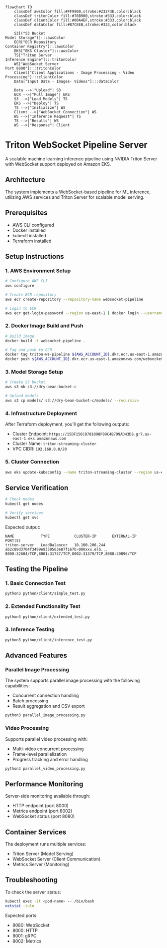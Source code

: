 ```mermaid
flowchart TD
    classDef awsColor fill:#FF9900,stroke:#232F3E,color:black
    classDef tritonColor fill:#76B900,stroke:#333,color:black
    classDef clientColor fill:#00A4EF,stroke:#333,color:black
    classDef dataColor fill:#87CEEB,stroke:#333,color:black

    S3[("S3 Bucket
Model Storage")]:::awsColor
    ECR["ECR Repository
Container Registry"]:::awsColor
    EKS["EKS Cluster"]:::awsColor
    TS["Triton Server
Inference Engine"]:::tritonColor
    WS["WebSocket Server
Port 8080"]:::tritonColor
    Client["Client Applications - Image Processing - Video Processing"]:::clientColor
    Data["Input Data - Images- Videos"]:::dataColor

    Data -->|"Upload"| S3
    ECR -->|"Pull Image"| EKS
    S3 -->|"Load Models"| TS
    EKS -->|"Deploy"| TS
    TS -->|"Initialize"| WS
    Client -->|"WebSocket Connection"| WS
    WS -->|"Inference Request"| TS
    TS -->|"Results"| WS
    WS -->|"Response"| Client
```


# Triton WebSocket Pipeline Server

A scalable machine learning inference pipeline using NVIDIA Triton Server with WebSocket support deployed on Amazon EKS.

## Architecture

The system implements a WebSocket-based pipeline for ML inference, utilizing AWS services and Triton Server for scalable model serving.

## Prerequisites

- AWS CLI configured
- Docker installed
- kubectl installed
- Terraform installed

## Setup Instructions

### 1. AWS Environment Setup

```bash
# Configure AWS CLI
aws configure

# Create ECR repository
aws ecr create-repository --repository-name websocket-pipeline

# Login to ECR
aws ecr get-login-password --region us-east-1 | docker login --username AWS --password-stdin ${AWS_ACCOUNT_ID}.dkr.ecr.us-east-1.amazonaws.com
```

### 2. Docker Image Build and Push

```bash
# Build image
docker build -t websocket-pipeline .

# Tag and push to ECR
docker tag triton-ws-pipeline ${AWS_ACCOUNT_ID}.dkr.ecr.us-east-1.amazonaws.com/websocket-pipeline:latest
docker push ${AWS_ACCOUNT_ID}.dkr.ecr.us-east-1.amazonaws.com/websocket-pipeline:latest
```

### 3. Model Storage Setup

```bash
# Create S3 bucket
aws s3 mb s3://dry-bean-bucket-c

# Upload models
aws s3 cp models/ s3://dry-bean-bucket-c/models/ --recursive
```

### 4. Infrastructure Deployment

After Terraform deployment, you'll get the following outputs:
- Cluster Endpoint: `https://15DF156C8781098F09C4B799AD43D8.gr7.us-east-1.eks.amazonaws.com`
- Cluster Name: `triton-streaming-cluster`
- VPC CIDR: `192.168.0.0/20`

### 5. Cluster Connection

```bash
aws eks update-kubeconfig --name triton-streaming-cluster --region us-east-1
```

## Service Verification

```bash
# Check nodes
kubectl get nodes

# Verify services
kubectl get svc
```

Expected output:
```
NAME            TYPE           CLUSTER-IP       EXTERNAL-IP                                          PORT(S)
triton-server   LoadBalancer   10.100.206.244   ab2c89d3704f3499e9350563e87f167b-000xxx.elb...     8000:32604/TCP,8001:31757/TCP,8002:31379/TCP,8080:30896/TCP
```

## Testing the Pipeline

### 1. Basic Connection Test
```bash
python3 python/client/simple_test.py
```

### 2. Extended Functionality Test
```bash
python3 python/client/extended_test.py
```

### 3. Inference Testing
```bash
python3 python/client/inference_test.py
```

## Advanced Features

### Parallel Image Processing

The system supports parallel image processing with the following capabilities:
- Concurrent connection handling
- Batch processing
- Result aggregation and CSV export

```bash
python3 parallel_image_processing.py
```

### Video Processing

Supports parallel video processing with:
- Multi-video concurrent processing
- Frame-level parallelization
- Progress tracking and error handling

```bash
python3 parallel_video_processing.py
```

## Performance Monitoring

Server-side monitoring available through:
- HTTP endpoint (port 8000)
- Metrics endpoint (port 8002)
- WebSocket status (port 8080)

## Container Services

The deployment runs multiple services:
- Triton Server (Model Serving)
- WebSocket Server (Client Communication)
- Metrics Server (Monitoring)

## Troubleshooting

To check the server status:
```bash
kubectl exec -it <pod-name> -- /bin/bash
netstat -tuln
```

Expected ports:
- 8080: WebSocket
- 8000: HTTP
- 8001: gRPC
- 8002: Metrics
